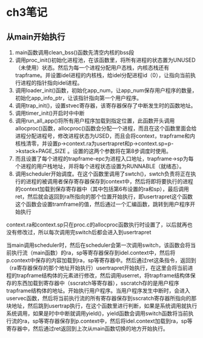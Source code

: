 # ch3笔记

## 从main开始执行

1. main函数调用clean_bss()函数先清空内核的bss段
2. 调用proc_init()初始化进程池，在该函数里，将所有进程的状态置为UNUSED（未使用）状态。然后为每一个进程分配用户态栈，内核态栈还有trapframe。并设置idel进程的内核栈，给idel分配进程id（0），让指向当前执行进程的指针指向idel进程。
3. 调用loader_init()函数，初始化app_num，让app_num保存用户程序的数量，初始化app_info_ptr，让该指针指向第一个用户程序。
4. 调用trap_init()，设置stvec寄存器，该寄存器保存了中断发生时的函数地址。
5. 调用timer_init()开启时中中断
6. 调用run_all_app()将所有用户程序加载到指定位置，此函数开头调用allocproc()函数，allocproc()函数会分配一个进程，而且在这个函数里面会给进程分配进程号，修改进程状态为USED，而且会将context，trapframe和内核栈清零，并设置p->context.ra为usertrapret和p->context.sp=p->kstack+PAGE_SIZE  。设置的这两个参数将在第8步调度时使用。
7. 而且设置了每个进程的trapframe-epc为进程入口地址，trapframe->sp为每个进程的用户栈地址，并将每个进程状态设置为RUNNABLE（就绪态）。
8. 调用scheduler开始调度。在这个函数里调用了swtch()，swtch负责将正在执行的进程的被调用者保存寄存器保存到context中，然后将即将要执行的进程的context加载到保存寄存器中（其中包括第6布设置的ra和sp），最后调用ret，然后就会返回到ra所指向的那个位置开始执行，即usertrapret这个函数这个函数会设置tramframe的值，然后通过一个汇编函数，跳转到用户程序开始执行

context.ra和context.sp只在proc.c的allocproc函数执行时设置了，以后就再也没有修改过，所以每次调用完switch后都会进入到usertrapret

当main调用scheduler时，然后在scheduler会第一次调用switch，该函数会将当前执行流（main函数）的ra，sp等寄存器保存到idel.context中，然后将p.context中保存的内容加载到ra，sp等寄存器中。然后通过ret这条指令，返回到（ra寄存器保存的那个地址开始执行）usertrapret开始执行，在这里会将当前进程的trapframe结构体的元素进行修改，然后调用userret，将trapframe结构体保存的东西加载到寄存器中（sscratch等寄存器），sscratch存的是用户程序trapframe结构体的地址。开始执行用户程序。当用户程序发生中断时，会进入uservec函数，然后将当前执行流的所有寄存器保存到sscratch寄存器所指向的那块地址，然后跳到usertrap执行，在这个函数里进行判断，如果是系统调用就执行系统调用，如果是时中中断就调用yield()，yield函数会调用switch函数将当前执行流的ra，sp等寄存器保存到p.context中，然后将idel.context加载到ra，sp等寄存器中，然后通过ret返回到上次从main函数切换的地方开始执行。